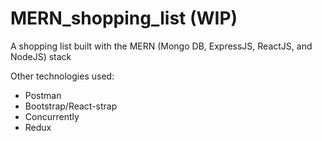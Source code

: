 # MERN_shopping_list (WIP)
A shopping list built with the MERN (Mongo DB, ExpressJS, ReactJS, and NodeJS) stack

Other technologies used: 
- Postman
- Bootstrap/React-strap
- Concurrently
- Redux
